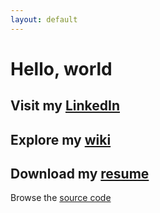 ```yaml
---
layout: default
---
```


# Hello, world

## Visit my [LinkedIn](https://www.linkedin.com/in/ryan-najac/)

## Explore my [wiki](https://github.com/rdnajac/cbmf/wiki)

## Download my [resume](./assets/rdnajac_resume.pdf)

Browse the [source code](assets/rdnajac_resume.md)
